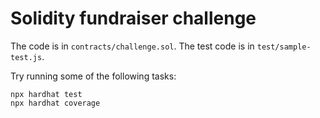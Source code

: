 # Solidity fundraiser challenge

The code is in `contracts/challenge.sol`.
The test code is in `test/sample-test.js`.


Try running some of the following tasks:

```shell
npx hardhat test
npx hardhat coverage
```
